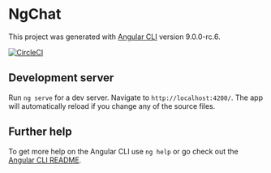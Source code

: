 # NgChat

This project was generated with [Angular CLI](https://github.com/angular/angular-cli) version 9.0.0-rc.6.

[![CircleCI](https://circleci.com/gh/batbrain9392/ng-chat/tree/master.svg?style=svg)](https://circleci.com/gh/batbrain9392/ng-chat/tree/master)

## Development server

Run `ng serve` for a dev server. Navigate to `http://localhost:4200/`. The app will automatically reload if you change any of the source files.

## Further help

To get more help on the Angular CLI use `ng help` or go check out the [Angular CLI README](https://github.com/angular/angular-cli/blob/master/README.md).
